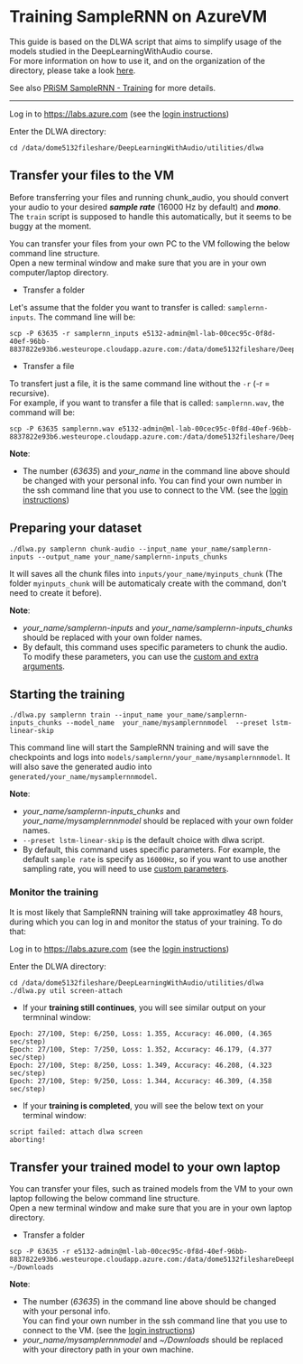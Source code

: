 # Training SampleRNN on AzureVM

This guide is based on the DLWA script that aims to simplify usage of the models studied in the DeepLearningWithAudio course.  
For more information on how to use it, and on the organization of the directory, please take a look [here](../../utilities/dlwa).  

See also [PRiSM SampleRNN - Training](https://github.com/SopiMlab/prism-samplernn#training) for more details.

---

Log in to https://labs.azure.com
(see the [login instructions](../../00_introduction/))


Enter the DLWA directory:
```
cd /data/dome5132fileshare/DeepLearningWithAudio/utilities/dlwa
```


## Transfer your files to the VM 

Before transferring your files and running chunk_audio, you should convert your audio to your desired ***sample rate*** (16000 Hz by default) and ***mono***. The `train` script is supposed to handle this automatically, but it seems to be buggy at the moment.

You can transfer your files from your own PC to the VM following the below command line structure.  
Open a new terminal window and make sure that you are in your own computer/laptop directory.

* Transfer a folder

Let's assume that the folder you want to transfer is called: `samplernn-inputs`. The command line will be:

```
scp -P 63635 -r samplernn_inputs e5132-admin@ml-lab-00cec95c-0f8d-40ef-96bb-8837822e93b6.westeurope.cloudapp.azure.com:/data/dome5132fileshare/DeepLearningWithAudio/utilities/dlwa/inputs/your_name 
```

* Transfer a file

To transfert just a file, it is the same command line without the ```-r``` (-r = recursive).  
For example, if you want to transfer a file that is called: `samplernn.wav`, the command will be:
```
scp -P 63635 samplernn.wav e5132-admin@ml-lab-00cec95c-0f8d-40ef-96bb-8837822e93b6.westeurope.cloudapp.azure.com:/data/dome5132fileshare/DeepLearningWithAudio/utilities/dlwa/inputs/your_name
```

__Note__:
- The number (*63635*) and *your_name* in the command line above should be changed with your personal info. 
You can find your own number in the ssh command line that you use to connect to the VM. (see the [login instructions](../../00_introduction/))



## Preparing your dataset

```
./dlwa.py samplernn chunk-audio --input_name your_name/samplernn-inputs --output_name your_name/samplernn-inputs_chunks
```

It will saves all the chunk files into `inputs/your_name/myinputs_chunk` (The folder `myinputs_chunk` will be automaticaly create with the command, don't need to create it before).

__Note__:
- *your_name/samplernn-inputs* and  *your_name/samplernn-inputs_chunks* should be replaced with your own folder names.
- By default, this command uses specific parameters to chunk the audio. To modify these parameters, you can use the [custom and extra arguments](../../utilities/dlwa/README.md#custom-argument-extraargument).   



## Starting the training

```
./dlwa.py samplernn train --input_name your_name/samplernn-inputs_chunks --model_name  your_name/mysamplernnmodel  --preset lstm-linear-skip
```

This command line will start the SampleRNN training and will save the checkpoints and logs into `models/samplernn/your_name/mysamplernnmodel`. It will also save the generated audio into `generated/your_name/mysamplernnmodel`.


__Note__:
- *your_name/samplernn-inputs_chunks* and  *your_name/mysamplernnmodel* should be replaced with your own folder names.
- `--preset lstm-linear-skip` is the default choice with dlwa script.
- By default, this command uses specific parameters. For example, the default `sample rate` is specify as `16000Hz`, so if you want to use another sampling rate, you will need to use [custom parameters](../../utilities/dlwa/README.md#custom-argument-extraargument).  



### Monitor the training

It is most likely that SampleRNN training will take approximatley 48 hours, during which you can log in and monitor the status of your training. To do that:

Log in to https://labs.azure.com (see the [login instructions](../../00_introduction/))


Enter the DLWA directory:
```
cd /data/dome5132fileshare/DeepLearningWithAudio/utilities/dlwa
./dlwa.py util screen-attach
```

- If your **training still continues**, you will see similar output on your termninal window:

```
Epoch: 27/100, Step: 6/250, Loss: 1.355, Accuracy: 46.000, (4.365 sec/step)
Epoch: 27/100, Step: 7/250, Loss: 1.352, Accuracy: 46.179, (4.377 sec/step)
Epoch: 27/100, Step: 8/250, Loss: 1.349, Accuracy: 46.208, (4.323 sec/step)
Epoch: 27/100, Step: 9/250, Loss: 1.344, Accuracy: 46.309, (4.358 sec/step)
```

- If your **training is completed**, you will see the below text on your terminal window:

```
script failed: attach dlwa screen
aborting! 
```


## Transfer your trained model to your own laptop

You can transfer your files, such as trained models from the VM to your own laptop following the below command line structure.  
Open a new terminal window and make sure that you are in your own laptop directory.  

* Transfer a folder

```
scp -P 63635 -r e5132-admin@ml-lab-00cec95c-0f8d-40ef-96bb-8837822e93b6.westeurope.cloudapp.azure.com:/data/dome5132fileshareDeepLearningWithAudio/utilities/dlwa/models/samplernn/your_name/model_name ~/Downloads
```

__Note__:
- The number (*63635*) in the command line above should be changed with your personal info.  
You can find your own number in the ssh command line that you use to connect to the VM. (see the [login instructions](../../00_introduction/))
- *your_name/mysamplernnmodel* and *~/Downloads* should be replaced with your directory path in your own machine. 
